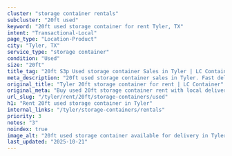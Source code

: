 ```yaml
---
cluster: "storage container rentals"
subcluster: "20ft used"
keyword: "20ft used storage container for rent Tyler, TX"
intent: "Transactional-Local"
page_type: "Location-Product"
city: "Tyler, TX"
service_type: "storage container"
condition: "Used"
size: "20ft"
title_tag: "20ft S3p Used storage container Sales in Tyler | LC Container"
meta_description: "20ft used storage container sales in Tyler. Fast delivery, competitive pricing. Serving storage containers area. Quote ID: J23. Call (214) 524-4168 for your free quote today."
original_title: "Tyler 20ft storage container for rent | LC Container"
original_meta: "Buy used 20ft storage container rent with local delivery in Tyler, TX. LC Container — local Since 2003. Request a fast quote today."
url_slug: "/tyler/rent/20ft/storage-containers/used"
h1: "Rent 20ft used storage container in Tyler"
internal_links: "/tyler/storage-containers/rentals"
priority: 3
notes: "3"
noindex: true
image_alt: "20ft used storage container available for delivery in Tyler"
last_updated: "2025-10-21"
---
```


<!-- TODO: Add unique city/inventory copy, images, and internal links here. -->
